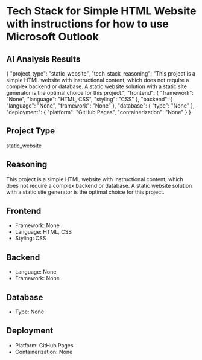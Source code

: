 # Tech Stack for Simple HTML Website with instructions for how to use Microsoft Outlook

## AI Analysis Results

{
  "project_type": "static_website",
  "tech_stack_reasoning": "This project is a simple HTML website with instructional content, which does not require a complex backend or database. A static website solution with a static site generator is the optimal choice for this project.",
  "frontend": {
    "framework": "None",
    "language": "HTML, CSS",
    "styling": "CSS"
  },
  "backend": {
    "language": "None",
    "framework": "None"
  },
  "database": {
    "type": "None"
  },
  "deployment": {
    "platform": "GitHub Pages",
    "containerization": "None"
  }
}

## Project Type
static_website

## Reasoning
This project is a simple HTML website with instructional content, which does not require a complex backend or database. A static website solution with a static site generator is the optimal choice for this project.

## Frontend
- Framework: None
- Language: HTML, CSS
- Styling: CSS

## Backend
- Language: None
- Framework: None

## Database
- Type: None

## Deployment
- Platform: GitHub Pages
- Containerization: None
